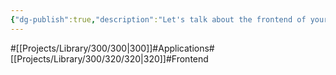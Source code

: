 ```yaml
---
{"dg-publish":true,"description":"Let's talk about the frontend of your application. In my opinion, the frontend is like the face of a person. Of course, personality, tone of voice, etc. are important, but you can't ignore the importance of the face, right? So it is an important role that directly affects UX. So I personally want you to consider the interface for users, not just technical..","permalink":"/projects/library/300/320/320/","dgPassFrontmatter":true,"noteIcon":"0","created":"2024-02-21T12:22:44.796+09:00","updated":"2024-06-20T02:32:55.429+09:00"}
---
```


#[[Projects/Library/300/300\|300]]#Applications#[[Projects/Library/300/320/320\|320]]#Frontend

